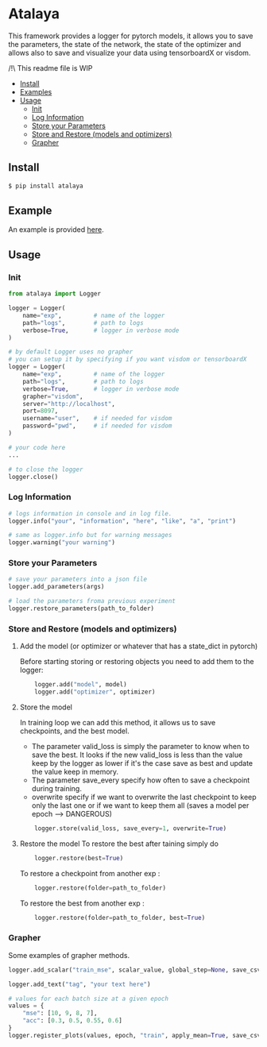 # Atalaya

This framework provides a logger for pytorch models, it allows you to save the parameters, the state of the network, the state of the optimizer and allows also to save and visualize your data using tensorboardX or visdom.

/!\ This readme file is WIP

- [Install](#install)
- [Examples](#Examples)
- [Usage](#usage)
  - [Init](#init)
  - [Log Information](#Log-Information)
  - [Store your Parameters](#Store-your-Parameters)
  - [Store and Restore (models and optimizers)](<#Store-and-Restore-(models-and-optimizers)>)
  - [Grapher](#Grapher)

## Install

```bash
$ pip install atalaya
```

## Example

An example is provided [here]().

## Usage

### Init

```python
from atalaya import Logger

logger = Logger(
    name="exp",         # name of the logger
    path="logs",        # path to logs
    verbose=True,       # logger in verbose mode
)

# by default Logger uses no grapher
# you can setup it by specifying if you want visdom or tensorboardX
logger = Logger(
    name="exp",         # name of the logger
    path="logs",        # path to logs
    verbose=True,       # logger in verbose mode
    grapher="visdom",
    server="http://localhost",
    port=8097,
    username="user",    # if needed for visdom
    password="pwd",     # if needed for visdom
)

# your code here
...

# to close the logger
logger.close()
```

### Log Information

```python
# logs information in console and in log file.
logger.info("your", "information", "here", "like", "a", "print")

# same as logger.info but for warning messages
logger.warning("your warning")
```

### Store your Parameters

```python
# save your parameters into a json file
logger.add_parameters(args)

# load the parameters froma previous experiment
logger.restore_parameters(path_to_folder)
```

### Store and Restore (models and optimizers)

1. Add the model (or optimizer or whatever that has a state_dict in pytorch)

    Before starting storing or restoring objects you need to add them to the logger:

    ```python
        logger.add("model", model)
        logger.add("optimizer", optimizer)
    ```

2. Store the model

   In training loop we can add this method, it allows us to save checkpoints,
   and the best model.

   - The parameter valid_loss is simply the parameter to know when to save the best. It looks if
     the new valid_loss is less than the value keep by the logger as lower if it's the case save as best and
     update the value keep in memory.
   - The parameter save_every specify how often to save a checkpoint during training.
   - overwrite specify if we want to overwrite the last checkpoint to keep only the last one
     or if we want to keep them all (saves a model per epoch --> DANGEROUS)

   ```python
       logger.store(valid_loss, save_every=1, overwrite=True)

   ```

3. Restore the model
   To restore the best after taining simply do

   ```python
       logger.restore(best=True)
   ```

   To restore a checkpoint from another exp :

   ```python
       logger.restore(folder=path_to_folder)
   ```

   To restore the best from another exp :

   ```python
       logger.restore(folder=path_to_folder, best=True)
   ```

### Grapher

Some examples of grapher methods.

```python
logger.add_scalar("train_mse", scalar_value, global_step=None, save_csv=True)

logger.add_text("tag", "your text here")

# values for each batch size at a given epoch
values = {
    "mse": [10, 9, 8, 7],
    "acc": [0.3, 0.5, 0.55, 0.6]
}
logger.register_plots(values, epoch, "train", apply_mean=True, save_csv=True, info=True)
```
